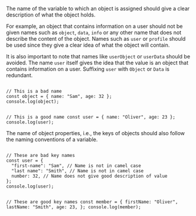The name of the variable to which
an object is assigned
should give a clear description of
what the object holds.

For example,
an object that contains
information on a user
should not be given names such as
`object`, `data`, `info` or any other name
that does not describe the content of the object.
Names such as `user` or `profile`
should be used since they give a clear idea
of what the object will contain.

It is also important to note that
names like `userObject` or `userData`
should be avoided.
The name `user` itself gives the idea that
the value is an object
that contains information on a user.
Suffixing `user` with
`Object` or `Data` is redundant.

<codeblock language="javascript" type="lesson">
<code>
// This is a bad name
const object = { name: "Sam", age: 32 };
console.log(object);

// This is a good name
const user = { name: "Oliver", age: 23 };
console.log(user);
</code>
</codeblock>

The name of object properties,
i.e., the keys of objects
should also follow the
naming conventions of a variable.

<codeblock language="javascript" type="lesson">
<code>
// These are bad key names
const user = {
  "first-name": "Sam", // Name is not in camel case
  "last name": "Smith", // Name is not in camel case
  number: 32, // Name does not give good description of value
};
console.log(user);

// These are good key names
const member = {
  firstName: "Oliver",
  lastName: "Smith",
  age: 23,
};
console.log(member);
</code>
</codeblock>